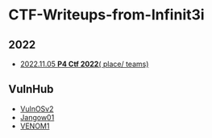 # CTF-Writeups-from-Infinit3i

## 2022
* [2022.11.05 **P4 Ctf 2022**( place/ teams)](2022-11-05-p4)

## VulnHub
* [VulnOSv2](Vulnhub/VulnOSv2)
* [Jangow01](Vulnhub/Jangow01)
* [VENOM1](Vulnhub/VENOM1)
